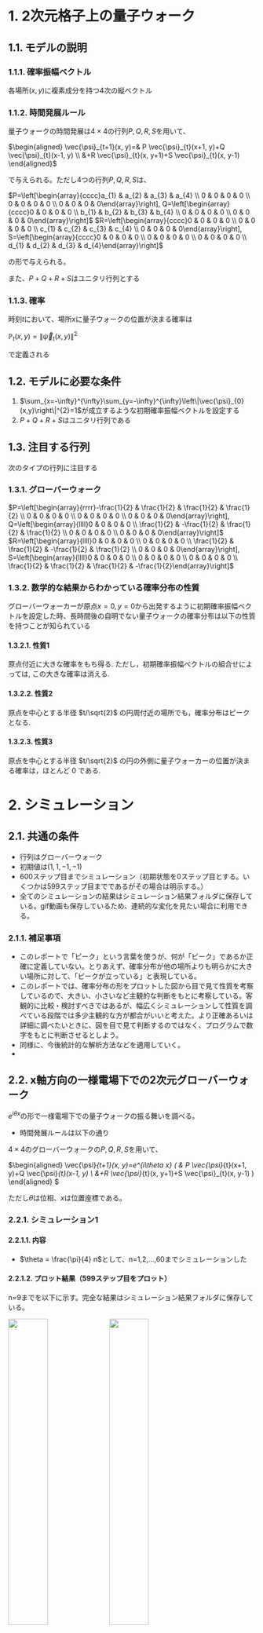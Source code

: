 # 1. 2次元格子上の量子ウォーク
## 1.1. モデルの説明
### 1.1.1. 確率振幅ベクトル

各場所$(x,y)$に複素成分を持つ4次の縦ベクトル

### 1.1.2. 時間発展ルール
量子ウォークの時間発展は$4\times4$の行列$P,Q,R,S$を用いて、

$\begin{aligned} \vec{\psi}_{t+1}(x, y)=& P \vec{\psi}_{t}(x+1, y)+Q \vec{\psi}_{t}(x-1, y) \\ &+R \vec{\psi}_{t}(x, y+1)+S \vec{\psi}_{t}(x, y-1) \end{aligned}$

で与えられる。ただし4つの行列$P,Q,R,S$は、

$P=\left[\begin{array}{cccc}a_{1} & a_{2} & a_{3} & a_{4} \\ 0 & 0 & 0 & 0 \\ 0 & 0 & 0 & 0 \\ 0 & 0 & 0 & 0\end{array}\right],
Q=\left[\begin{array}{cccc}0 & 0 & 0 & 0 \\ b_{1} & b_{2} & b_{3} & b_{4} \\ 0 & 0 & 0 & 0 \\ 0 & 0 & 0 & 0\end{array}\right]$
$R=\left[\begin{array}{cccc}0 & 0 & 0 & 0 \\ 0 & 0 & 0 & 0 \\ c_{1} & c_{2} & c_{3} & c_{4} \\ 0 & 0 & 0 & 0\end{array}\right],
S=\left[\begin{array}{cccc}0 & 0 & 0 & 0 \\ 0 & 0 & 0 & 0 \\ 0 & 0 & 0 & 0 \\ d_{1} & d_{2} & d_{3} & d_{4}\end{array}\right]$

の形で与えられる。

また、$P+Q+R+S$はユニタリ行列とする

### 1.1.3. 確率

時刻$t$において、場所$x$に量子ウォークの位置が決まる確率は

$\mathbb{P}_{t}(x,y)=\left\|\vec{\psi}_{t}(x,y)\right\|^{2}$

で定義される

## 1.2. モデルに必要な条件
1. $\sum_{x=-\infty}^{\infty}\sum_{y=-\infty}^{\infty}\left\|\vec{\psi}_{0}(x,y)\right\|^{2}=1$が成立するような初期確率振幅ベクトルを設定する
2. $P+Q+R+S$はユニタリ行列である

## 1.3. 注目する行列
次のタイプの行列に注目する

### 1.3.1. グローバーウォーク

$P=\left[\begin{array}{rrrr}-\frac{1}{2} & \frac{1}{2} & \frac{1}{2} & \frac{1}{2} \\ 0 & 0 & 0 & 0 \\ 0 & 0 & 0 & 0 \\ 0 & 0 & 0 & 0\end{array}\right],
Q=\left[\begin{array}{llll}0 & 0 & 0 & 0 \\ \frac{1}{2} & -\frac{1}{2} & \frac{1}{2} & \frac{1}{2} \\ 0 & 0 & 0 & 0 \\ 0 & 0 & 0 & 0\end{array}\right]$
$R=\left[\begin{array}{llll}0 & 0 & 0 & 0 \\ 0 & 0 & 0 & 0 \\ \frac{1}{2} & \frac{1}{2} & -\frac{1}{2} & \frac{1}{2} \\ 0 & 0 & 0 & 0\end{array}\right],
S=\left[\begin{array}{llll}0 & 0 & 0 & 0 \\ 0 & 0 & 0 & 0 \\ 0 & 0 & 0 & 0 \\ \frac{1}{2} & \frac{1}{2} & \frac{1}{2} & -\frac{1}{2}\end{array}\right]$

### 1.3.2. 数学的な結果からわかっている確率分布の性質
グローバーウォーカーが原点$x=0,y=0$から出発するように初期確率振幅ベクトルを設定した時、長時間後の自明でない量子ウォークの確率分布は以下の性質を持つことが知られている

#### 1.3.2.1. 性質1
原点付近に大きな確率をもち得る.
ただし，初期確率振幅べクトルの組合せによっては, この大きな確率は消える.
#### 1.3.2.2. 性質2
原点を中心とする半径 $t/\sqrt{2}$ の円周付近の場所でも，確率分布はピークとなる.
#### 1.3.2.3. 性質3
原点を中心とする半径 $t/\sqrt{2}$ の円の外側に量子ウォーカーの位置が決まる確率は，ほとんど 0 である.

# 2. シミュレーション

## 2.1. 共通の条件

- 行列はグローバーウォーク
- 初期値は$(1,1,-1,-1)$
- 600ステップ目までシミュレーション（初期状態を0ステップ目とする。いくつかは599ステップ目までであるがその場合は明示する。）
- 全てのシミュレーションの結果はシミュレーション結果フォルダに保存している。gif動画も保存しているため、連続的な変化を見たい場合に利用できる。

### 2.1.1. 補足事項
- このレポートで「ピーク」という言葉を使うが、何が「ピーク」であるか正確に定義していない。とりあえず、確率分布が他の場所よりも明らかに大きい場所に対して、「ピークが立っている」と表現している。
- このレポートでは、確率分布の形をプロットした図から目で見て性質を考察しているので、大きい、小さいなど主観的な判断をもとに考察している。客観的に比較・検討すべきではあるが、幅広くシミュレーションして性質を調べている段階では多少主観的な方が都合がいいと考えた。より正確あるいは詳細に調べたいときに、図を目で見て判断するのではなく、プログラムで数字をもとに判断させるとしよう。
- 同様に、今後統計的な解析方法などを適用していく。
- 

## 2.2. x軸方向の一様電場下での2次元グローバーウォーク

$e^{i\theta x}$の形で一様電場下での量子ウォークの振る舞いを調べる。

- 時間発展ルールは以下の通り

$4\times4$のグローバーウォークの$P,Q,R,S$を用いて、

$\begin{aligned} \vec{\psi}_{t+1}(x, y)=e^{i\theta x} (  & P \vec{\psi}_{t}(x+1, y)+Q \vec{\psi}_{t}(x-1, y) \\
&+R \vec{\psi}_{t}(x, y+1)+S \vec{\psi}_{t}(x, y-1) ) \end{aligned}  $

ただし$\theta$は位相、$x$は位置座標である。

### 2.2.1. シミュレーション1
#### 2.2.1.1. 内容
- $\theta = \frac{\pi}{4} n$として、n=1,2,...,60までシミュレーションした
#### 2.2.1.2. プロット結果（599ステップ目をプロット）
n=9までを以下に示す。完全な結果はシミュレーション結果フォルダに保存している。

<img src="シミュレーション1の結果（plot_img_phase_exp_2010）/t=599/000.png" width=40%>
<img src="シミュレーション1の結果（plot_img_phase_exp_2010）/t=599/001.png" width=40% >
<img src="シミュレーション1の結果（plot_img_phase_exp_2010）/t=599/002.png" width=40% >
<img src="シミュレーション1の結果（plot_img_phase_exp_2010）/t=599/003.png" width=40% >
<img src="シミュレーション1の結果（plot_img_phase_exp_2010）/t=599/004.png" width=40% >
<img src="シミュレーション1の結果（plot_img_phase_exp_2010）/t=599/005.png" width=40% >
<img src="シミュレーション1の結果（plot_img_phase_exp_2010）/t=599/006.png" width=40% >
<img src="シミュレーション1の結果（plot_img_phase_exp_2010）/t=599/007.png" width=40% >
<img src="シミュレーション1の結果（plot_img_phase_exp_2010）/t=599/008.png" width=40% >

#### 2.2.1.3. 考察
- $\theta$ と $\theta + 2\pi$ は確立分布が完全に一致
- $\theta$ と$-\theta$は確立分布が完全に一致
- 全ての位相でx軸方向へ局在が起こるわけではない。

よって、x軸方向の一様電場下での2次元グローバーウォークについては、以降のシミュレーションでは$\theta=0$〜$\pi$までをシミュレーションすることにする。


### 2.2.2. シミュレーション2
#### 2.2.2.1. 内容
　さらに$\theta$を細かく刻んでシミュレーションすることで、量子ウォークの確率分布と$\theta$との関連性について調べる。
- $\theta = \frac{\pi}{60} n$として、$n=1,2,...,60$までシミュレーションした

#### 2.2.2.2. プロット結果（599ステップ目をプロット）
数が多いため、シミュレーション結果フォルダに保存

#### 2.2.2.3. 考察
- $\theta$が$\frac{3\pi}{10}$より大きくなると、中央にピークが1本立っている場合がほとんどである。
- （主観的だが）$\theta$が$\frac{3\pi}{10}$以下では $\theta$が小さくなっていくに従って、中央のピークが小さくなり、両端にピークが立っていくと思う。特に$\frac{\pi}{6}$より小さい$\theta$では両端のピークが大きくなっていく様子が見えるように思える。

- 前述までの主観的主張の例外として（前後のプロットと比較して大きく確率分布の形が変化した）特徴的なプロットは
$\theta=\frac{\pi}{5},\frac{\pi}{4},\frac{\pi}{3},\frac{\pi}{2},\frac{3\pi}{5},\frac{3\pi}{4},\frac{5\pi}{6},\pi,$の時だと思う。

<img src="シミュレーション2の結果（plot_img_phase_exp_3010）/t=599/011.png" width=40% >
<img src="シミュレーション2の結果（plot_img_phase_exp_3010）/t=599/014.png" width=40% >
<img src="シミュレーション2の結果（plot_img_phase_exp_3010）/t=599/019.png" width=40% >
<img src="シミュレーション2の結果（plot_img_phase_exp_3010）/t=599/029.png" width=40% >
<img src="シミュレーション2の結果（plot_img_phase_exp_3010）/t=599/035.png" width=40% >
<img src="シミュレーション2の結果（plot_img_phase_exp_3010）/t=599/044.png" width=40% >
<img src="シミュレーション2の結果（plot_img_phase_exp_3010）/t=599/049.png" width=40% >

仮説として以下の内容を考えた。
(1) $\theta$が小さいと両端にピークが立つ。$\theta$が大きいと中央にピークが立つ。ただし、いくつか例外がある

(2) 特徴的な確率分布を示した時の$\theta$の中で、$\frac{\pi}{5},\frac{\pi}{4},\frac{\pi}{3},\frac{\pi}{2},\pi$については$\frac{\pi}{自然数}$となっている。$\frac{\pi}{自然数}$の時は特徴的な確率分布を示す。


### 2.2.3. シミュレーション3
#### 2.2.3.1. 内容
　シミュレーション2で見えた$\theta=\frac{\pi}{6}$付近の振る舞いについて、$\theta$が小さくなっていくに従って、中央のピークが小さくなり、両端にピークが立っていくのかどうかを確認したい。また、さらに小さくしていくと、逆に、両端のピークが小さくなり、中央のピークが大きなるのかどうか（振動しているかどうか）を確認したい。
　加えて、$\frac{\pi}{自然数}$の時は特徴的な確率分布を示すかどうかを検討する
- $\theta = \frac{\pi}{240} n$として、$n=1,2,...,80$までシミュレーションした。
  （TODO:結果に応じて、$n=240$までシミュレーションする。）


#### 2.2.3.2. プロット結果
シミュレーション中

#### 2.2.3.3. 考察



### 2.2.4. シミュレーション4
#### 2.2.4.1. 内容
$\theta=\frac{\pi}{自然数}$についてシミュレーションし、何かしらの共通性がないか検討する。
- $\theta = \frac{\pi}{n} $として、$n=1,2,...,80$までシミュレーションした（599ステップ目まで）
- また、$\theta = \frac{\pi}{10n} $として、$n=1,2,...,60$までシミュレーションした
- また、$\theta = \frac{\pi}{n} $として、$n=600の約数$としてシミュレーションした（599ステップ目まで）

#### 2.2.4.2. プロット結果
数が多いため、シミュレーション結果フォルダに保存。
（$\frac{pi}{61}$だけ、再プロットし忘れでおかしな図になっている点に注意。他は問題ない。）

#### 2.2.4.3. 考察
- ピークは中央に立つ場合もあれば、両端に立つ場合もあり、両端と中央に立つ場合もある。大きなピークの本数も1本、2本、3本、たくさん（同じくらいの大きさのピークが無数にある）と多彩である。
- 大きなピークの本数が中央に1本だけの場合は、比較的2次元量子ウォークの確率分布の形としてはよく見かけるが、このシミュレーションにおいては2本や3本の場合よりも少ない。プロット結果をもとに確認すると$\frac{\pi}{8},\frac{\pi}{9},\frac{\pi}{11},$の3つだけだと思う（$\frac{\pi}{26}$は中央に複数のピークが見えるため微妙なところだ。）この結果は、シミュレーション2の仮説「$\theta$が小さいと両端にピークが立つ。」を補強する結果だ。
- gif動画で$\theta = \frac{\pi}{10},\frac{\pi}{20},...,\frac{\pi}{600} $まで見てみると、確率分布がy軸方向へ膨らんだ後にしぼみ、そして膨らみ、そしてしぼみ、そして膨らみ続けていく様子が見える。可能性として、以下を考えた。
  ①このような現象がこれまでのシミュレーションにも見えていたが確率が小さく、プロットの性質上見えないだけだった。
  ②$\theta$を小さくしていくと、このように見える。普遍的な現象である。
  ③\theta$を小さくしていくと、このように見えるが、$\theta=\frac{\pi}{自然数}$の時にのみ見える現象である。
  ④ブロッホ振動と関係がある現象である。そして既に先行研究で示されている。

- $\theta$の値が十分に低い（大雑把な目安として$\theta=\frac{\pi}{100}$よりも小さい）場合、中央のピークのみが立つことはなかった。この結果は、シミュレーション2の仮説「$\theta$が小さいと両端にピークが立つ。」を補強する結果だ。
- $\theta$の値が十分に低い（大雑把な目安として$\theta=\frac{\pi}{100}$よりも小さい）場合、ピークの本数は本来は4本あるが、位置が重なり合成されることで2本に見えている場合がある。このことから、他の$\theta$でピークが2本の場合も本来は4本である可能性がある（4本である方が自然で2本の場合が特殊であるということ）

- $n=600の約数$としてシミュレーションしたが、今のところ、何か特筆すべきことを発見できていない。TODO:シミュレーション3と比較することで特筆すべき点が見つかるかもしれない。


## 2.3. x軸方向とy軸方向への一様電場下での2次元グローバーウォーク

$e^{i\theta x}e^{i\theta y}$の形で一様電場下での量子ウォークの振る舞いを調べる。

- 時間発展ルールは以下の通り

$4\times4$のグローバーウォークの$P,Q,R,S$を用いて、

$\begin{aligned} \vec{\psi}_{t+1}(x, y)=e^{i\theta x}e^{i\theta y} (  & P \vec{\psi}_{t}(x+1, y)+Q \vec{\psi}_{t}(x-1, y) \\
&+R \vec{\psi}_{t}(x, y+1)+S \vec{\psi}_{t}(x, y-1) ) \end{aligned}  $

ただし$\theta$は位相、$x,y$はそれぞれx軸の位置座標、y軸の位置座標である。


### 2.3.1. シミュレーション5

#### 2.3.1.1. 内容
シミュレーション2において、x軸方向とy軸方向両方に電場をかけた内容と同じ。
- $\theta = \frac{\pi}{60} n$として、$n=1,2,...,60$までシミュレーションした

#### 2.3.1.2. プロット結果（599ステップ目をプロット）
多くの場合、中央のみにピークが立っている。中央のみにピークが立っている以外の結果は$\theta=\frac{\pi}{4},\frac{\pi}{2},\frac{3\pi}{4},\pi,$で見られた。その時のプロット結果を以下に示す。

<img src="シミュレーション5の結果（plot_img_phase_exp_3030）/t=599/014.png" width=40% >
<img src="シミュレーション5の結果（plot_img_phase_exp_3030）/t=599/029.png" width=40% >
<img src="シミュレーション5の結果（plot_img_phase_exp_3030）/t=599/044.png" width=40% >
<img src="シミュレーション5の結果（plot_img_phase_exp_3030）/t=599/059.png" width=40% >


#### 2.3.1.3. 考察
- $\theta=\frac{\pi}{4},\frac{\pi}{2},\frac{3\pi}{4}$では、斜め方向にグローバーウォークが歪んでいる様子が見える。斜め方向に電場をかけたと考えれば説明できる
- プロット図を目で見て確認する性質上、中央の確率分布のピークよりも小さい確率分布はよく見えない。論文に掲載されているようなプロット方法で可視化すると$\frac{\pi}{60}$で斜め方向の確率分布を確認することができそうだ。
- 量子ウォークの発展過程について、確認する必要がありそうだ。



# 3. シミュレーションの実行状況

## 3.1. シミュレーション中
- シミュレーション3（$i=1$〜$80$）

## 3.2. 実施予定で、計算・時間リソースの割り当て待ちリスト
- シミュレーション3（$i=81$〜場合によっては$240$）
- シミュレーション5の時間発展の可視化（i=1について）
- 確率の大きさの度合いを色で分けて可視化できるような2次元プロットのプログラム作成とシミュレーション5での実施


# 4. 新規実験案
- 異なる位相の確率分布を重ね合わせると、他の位相の確率分布の形と一致するだろうか？（異なる位相の確率分布の重ね合わせに対する考察）
- （一様であってもなくても）電場を与えてある時間ステップで電場をなくす（$e^{i\theta r}$の項を1にする）と、量子ウォークはどう発展してくだろうか？電場のない状態のグローバーウォークの形へ収束していくか、それとも何かしらの変化が残り続けるか？
- 電場のないグローバーウォークの形を傾けてz軸方向に写る影の形と電場を与えた上でのグローバーウォークの形と一致するだろうか？（一致する場合はどういう時だろうか？）
- シミュレーション4でy軸方向への膨らみが見られたが、その膨らみの度合いについて、定量的に評価し、位相との関係性を明らかにできるだろうか？また、この膨らみはゴムのように伸び縮みするだろうか？
- 一様電場ではなく、渦巻き上になるように場所によって異なる電場を与えた場合、どのように量子ウォークは発展するだろうか？
- 広がっていく量子ウォーカーに対して、壁のようなものを配置した場合、量子ウォークの発展にどのような影響があるだろうか？回折するだろうか？
- 壁の形によっては、電子回折のように、干渉によって様々なパターンが確率分布として現れるだろうか？あるいはX線回折のように結晶に対する回折の性質（ラウエ条件やブラッグ条件など）が見られるだろうか？
- 今までx方向の実験を行ってきたが、xとy方向どちらも電場をかけると、それはx方向での結果とy方向での結果の重ね合わせの結果になるだろうか？それとも（論文で指摘されていたようにx方向とy方向へ格子状に配置された位置座標では斜めへ進めないため）異なる結果になるだろうか？その場合2次元格子を軸に対して45度回転させてシミュレーションすると斜めへ進めるから上手くいくだろうか？
- x方向とy方向の電場を1：1ではなく例えば、2：1のように差をつけるとそれはx方向での結果とy方向での結果の重ね合わせの割合を電場の割合にした結果と一致するだろうか？それとも異なる結果になるだろうか？


# 5. シミュレーションプログラム改善したいことリスト
- [ ] シミュレーションのリスタート改善：シミュレーションが途中で中止された場合0ステップ目から再開している。プログラム的には中断されたステップの一つ前から再開できるため、改善の余地があり、それは比較的容易に実行できる。
- [ ] シミュレーションの保存エラーハンドリング改善：現在のリスタート処理は、シミュレーションが完了してから保存するように処理を書いているから、保存されているシミュレーションは問題ないという仮定のもと動作させている。つまり保存途中にエラーが出ることを想定していない。保存途中のエラーは今のところgoogle driveのエラーのみで、データサイズが0になるから発見が容易だが、保存でエラーが出た場合はcontinueさせるかエラーで終了させるように改善したいところだ。google driveのエラーでハンドリングすればいいか。
- [ ] シミュレーション速度改善：numpyでforを使わずに配列を操作できるメソッドがある。それを使えばシミュレーションのプログラムに含まれている前処理のコストをいくらか減らせられるだろう。また核となるアルゴリズムの計算コストも減らせられるかもしない。
- [-] デバッグの自動化：シミュレーションプログラムが正しい結果を出しているか、直近のプログラム修正で変なバグが入っていないかを自動的に検証するプログラムが欲しい。
- [ ] シミュレーション条件の設定方法改善：expファイルに書いているが、もっといい書き方に直したい。
- [-] make_gif関数の改善：gifでplotするときにgifの速度を変数として外部に出してくれていると、遅くしたい時に便利かなと思った。
- [ ] 量子ゲートを使った量子ウォークについて：量子ゲートを使って1次元量子ウォークを再現することができるそうだ。その場合、品質保証された高速な量子シミュレータを使って量子ウォークすることができるし、IBMの量子コンピュータを使って量子ウォークすることができる。といっても量子ゲートを使って2次元量子ウォークする方法を思いつかないし、時間もなかなか厳しい。
